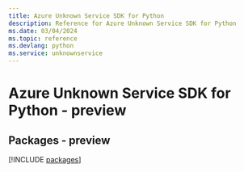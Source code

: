 ```yaml
---
title: Azure Unknown Service SDK for Python
description: Reference for Azure Unknown Service SDK for Python
ms.date: 03/04/2024
ms.topic: reference
ms.devlang: python
ms.service: unknownservice
---
```

# Azure Unknown Service SDK for Python - preview
## Packages - preview
[!INCLUDE [packages](unknown-service-index.md)]